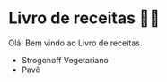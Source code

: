 # Livro de receitas :man_cook:

Olá! Bem vindo ao Livro de receitas.

- Strogonoff Vegetariano
- Pavê

